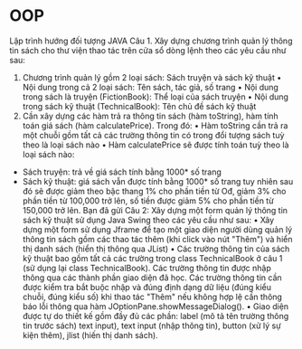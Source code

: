 # OOP
Lập trình hướng đối tượng JAVA
Câu 1. Xây dựng chương trình quản lý thông tin sách cho thư viện thao tác trên cửa sổ dòng lệnh theo các yêu cầu như sau:
1. Chương trình quản lý gồm 2 loại sách: Sách truyện và sách kỹ thuật
• Nội dung trong cả 2 loại sách: Tên sách, tác giả, số trang
• Nội dung trong sách là truyện (FictionBook): Thể loại của sách truyện
• Nội dung trong sách kỹ thuật (TechnicalBook): Tên chủ đề sách kỹ thuật
2. Cần xây dựng các hàm trả ra thông tin sách (hàm toString), hàm tính toán giá sách (hàm calculatePrice). Trong đó:
• Hàm toString cần trả ra một chuỗi gồm tất cả các trường thông tin có trong đổi tượng sách tuỳ theo là loại sách nào
• Hàm calculatePrice sẽ được tính toán tuỳ theo là loại sách nào:
- Sách truyện: trả về giá sách tính bằng 1000* số trang
- Sách kỹ thuật: giá sách vẫn được tính bằng 1000* số trang tuy nhiên sau đó sẽ được giảm theo bậc thang 1% cho phần tiền từ Ođ, giảm 3% cho phần tiền từ 100,000 trở lên, số tiền được giảm 5% cho phần tiền từ 150,000 trở lên.
Bạn đã gửi
Câu 2:
Xây dựng một form quản lý thông tin sách kỹ thuật sử dụng Java Swing theo các yêu cầu như
sau:
• Xãy dựng một form sử dụng Jframe để tạo một giao diện người dùng quản lý thông tin sách gồm các thao tác thêm (khi click vào nút "Thêm") và hiển thị danh sách (hiển thị thông qua
JList)
• Các trường thông tin của sách kỹ thuật bao gồm tất cả các trường trong class TechnicalBook ở câu 1 (sử dụng lại class TechnicalBook). Các trường thông tin được nhập thông qua các thành phần giao diện đã học. Các trường thông tin cần được kiểm tra bắt buộc nhập và đúng định dạng dữ liệu (đúng kiểu chuỗi, đúng kiểu số) khi thao tác "Thêm" nếu không hợp lệ cần thông báo lỗi thông qua hàm JOptionPane.showMessageDialog().
• Giao diện được tự do thiết kế gồm đầy đủ các phần: label (mô tả tên trường thông tin trước sách)
text input), text input (nhập thông tin), button (xử lý sự kiện thêm), jlist (hiến thị danh sách).
